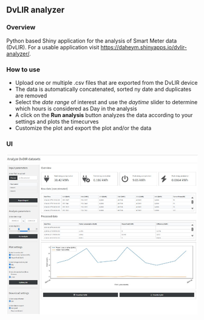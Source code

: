 ## DvLIR analyzer

### Overview
Python based Shiny application for the analysis of Smart Meter data (DvLIR). For a usable application visit https://daheym.shinyapps.io/dvlir-analyzer/. 

### How to use
- Upload one or multiple .csv files that are exported from the DvLIR device
- The data is automatically concatenated, sorted ny date and duplicates are removed
- Select the *date range* of interest and use the *daytime* slider to determine which hours is considered as Day in the analysis
- A click on the **Run analysis** button analyzes the data according to your settings and plots the timecurves
- Customize the plot and export the plot and/or the data

### UI
![](figures/ui.jpg)